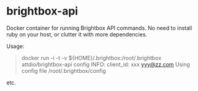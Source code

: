 brightbox-api
=============

Docker container for running Brightbox API commands. No need to install ruby on your host, or clutter it with more dependencies.

Usage:
  > docker run -i -t -v ${HOME}/.brightbox:/root/.brightbox attdio/brightbox-api config
  INFO: client_id: xxx yyy@zz.com
  Using config file /root/.brightbox/config
 
etc.

